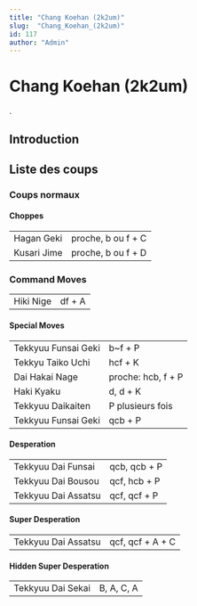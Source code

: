 ```yaml
---
title: "Chang Koehan (2k2um)"
slug:  "Chang_Koehan_(2k2um)"
id: 117
author: "Admin"
---
```


# Chang Koehan (2k2um)

.

## Introduction

## Liste des coups

### Coups normaux

#### Choppes

|             |                    |
|-------------|--------------------|
| Hagan Geki  | proche, b ou f + C |
| Kusari Jime | proche, b ou f + D |

### Command Moves

|           |        |
|-----------|--------|
| Hiki Nige | df + A |

#### Special Moves

|                     |                    |
|---------------------|--------------------|
| Tekkyuu Funsai Geki | b\~f + P           |
| Tekkyu Taiko Uchi   | hcf + K            |
| Dai Hakai Nage      | proche: hcb, f + P |
| Haki Kyaku          | d, d + K           |
| Tekkyuu Daikaiten   | P plusieurs fois   |
| Tekkyuu Funsai Geki | qcb + P            |

#### Desperation

|                     |              |
|---------------------|--------------|
| Tekkyuu Dai Funsai  | qcb, qcb + P |
| Tekkyuu Dai Bousou  | qcf, hcb + P |
| Tekkyuu Dai Assatsu | qcf, qcf + P |

#### Super Desperation

|                     |                  |
|---------------------|------------------|
| Tekkyuu Dai Assatsu | qcf, qcf + A + C |

#### Hidden Super Desperation

|                   |            |
|-------------------|------------|
| Tekkyuu Dai Sekai | B, A, C, A |
